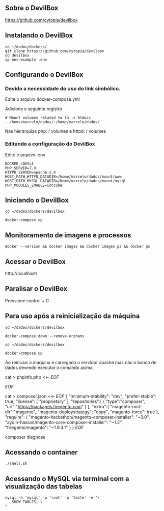 [getcomposer]: https://getcomposer.org/
[uninstall-mods]: https://getcomposer.org/doc/03-cli.md#remove

## Sobre o DevilBox

https://github.com/cytopia/devilbox

## Instalando o DevilBox

    cd ~/dados/dockers/
    git clone https://github.com/cytopia/devilbox
    cd devilbox
    cp env-example .env

## Configurando o DevilBox

### Devido a necessidade do uso do link simbólico.

Edite o arquivo docker-compose.yml

Adicione o seguinte registro

    # Mount volumes related to ln -s htdocs
    - /home/marcelo/dados/:/home/marcelo/dados/

Nas hierarquias php: / volumes e httpd: / volumes

### Editando a configuração do DevilBox

Edite o arquivo .env

    DOCKER_LOGS=1
    PHP_SERVER=7.0
    HTTPD_SERVER=apache-2.4
    HOST_PATH_HTTPD_DATADIR=/home/marcelo/dados/mount/www
    HOST_PATH_MYSQL_DATADIR=/home/marcelo/dados/mount/mysql
    PHP_MODULES_ENABLE=ioncube

## Iniciando o DevilBox

    cd ~/dados/dockers/devilbox

    docker-compose up

## Monitoramento de imagens e processos

    docker --version && docker images && docker images ps && docker ps

## Acessar o DevilBox

http://localhost/

## Paralisar o DevilBox

Pressione control + C

## Para uso após a reinicialização da máquina

    cd ~/dados/dockers/devilbox

    docker-compose down --remove-orphans

    cd ~/dados/dockers/devilbox

    docker-compose up

Ao reiniciar a máquina é carregado o servidor apache mas não o banco de dados devendo executar o comando acima.



cat > phpinfo.php <<- _EOF_
<?php phpinfo(); ?>
_EOF_

cat > composer.json <<- _EOF_
{
   "minimum-stability": "dev",
   "prefer-stable": true,
   "license": [
       "proprietary"
   ],
   "repositories":[
       {
           "type":"composer",
           "url":"https://packages.firegento.com"
       }
   ],
   "extra":{
       "magento-root-dir":"magento",
       "magento-deploystrategy": "copy",
       "magento-force": true
   },
   "require": {
       "magento-hackathon/magento-composer-installer": "~3.0",
       "aydin-hassan/magento-core-composer-installer": "~1.2",
       "firegento/magento": "~1.9.3.1"
   }
}
_EOF_

composer diagnose


## Acessando o container

    ./shell.sh

## Acessando o MySQL via terminal com a visualização das tabelas

    mysql -h 'mysql' -u 'root' -p 'teste' -e "\
       SHOW TABLES; \
    "
